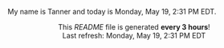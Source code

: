 My name is Tanner and today is Monday, May 19, 2:31 PM EDT.

<p align="center">This <i>README</i> file is generated <b>every 3 hours</b>!</br>Last refresh: Monday, May 19, 2:31 PM EDT<br /></p>
